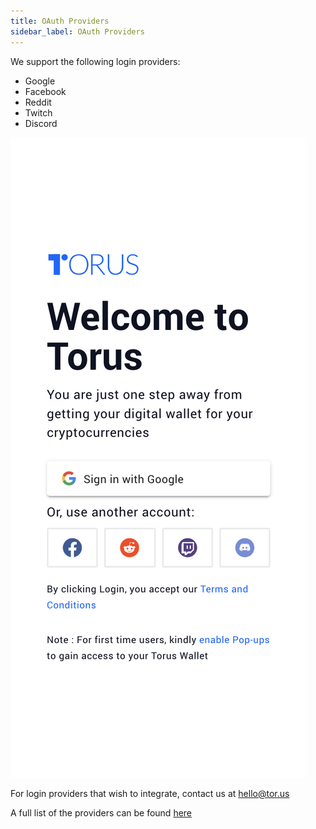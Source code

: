 ```yaml
---
title: OAuth Providers
sidebar_label: OAuth Providers
---
```


We support the following login providers:

- Google
- Facebook
- Reddit
- Twitch
- Discord

![](../../../static/assets/screenshot-2020-01-02-at-4.58.56-pm.png)

For login providers that wish to integrate, contact us at hello@tor.us

A full list of the providers can be found
[here](../../direct-auth/supported-authenticators-verifiers.md)

